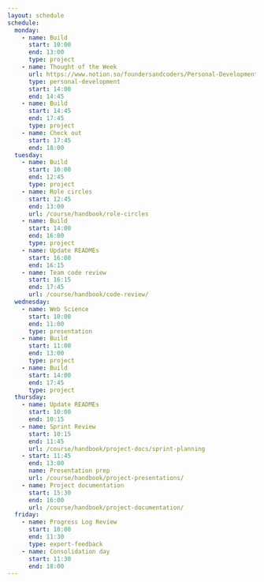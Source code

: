 ```yaml
---
layout: schedule
schedule:
  monday:
    - name: Build
      start: 10:00
      end: 13:00
      type: project
    - name: Thought of the Week
      url: https://www.notion.so/foundersandcoders/Personal-Development-91fe75c7e2cc4f989954108729a2c834
      type: personal-development
      start: 14:00
      end: 14:45
    - name: Build
      start: 14:45
      end: 17:45
      type: project
    - name: Check out
      start: 17:45
      end: 18:00
  tuesday:
    - name: Build
      start: 10:00
      end: 12:45
      type: project
    - name: Role circles
      start: 12:45
      end: 13:00
      url: /course/handbook/role-circles
    - name: Build
      start: 14:00
      end: 16:00
      type: project
    - name: Update READMEs
      start: 16:00
      end: 16:15
    - name: Team code review
      start: 16:15
      end: 17:45
      url: /course/handbook/code-review/
  wednesday:
    - name: Web Science
      start: 10:00
      end: 11:00
      type: presentation
    - name: Build
      start: 11:00
      end: 13:00
      type: project
    - name: Build
      start: 14:00
      end: 17:45
      type: project
  thursday:
    - name: Update READMEs
      start: 10:00
      end: 10:15
    - name: Sprint Review
      start: 10:15
      end: 11:45
      url: /course/handbook/project-docs/sprint-planning
    - start: 11:45
      end: 13:00
      name: Presentation prep
      url: /course/handbook/project-presentations/
    - name: Project documentation
      start: 15:30
      end: 16:00
      url: /course/handbook/project-documentation/
  friday:
    - name: Progress Log Review
      start: 10:00
      end: 11:30
      type: expert-feedback
    - name: Consolidation day
      start: 11:30
      end: 18:00
---
```

